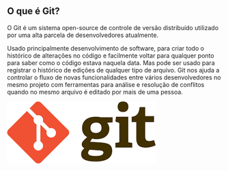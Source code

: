 ## O que é Git?

O Git é um sistema open-source de controle de versão distribuído utilizado por uma alta parcela de desenvolvedores atualmente.

Usado principalmente desenvolvimento de software, para criar todo o histórico de alterações no código e facilmente voltar para qualquer ponto para saber como o código estava naquela data. Mas pode ser usado para registrar o histórico de edições de qualquer tipo de arquivo.
 Git nos ajuda a controlar o fluxo de novas funcionalidades entre vários desenvolvedores no mesmo projeto com ferramentas para análise e resolução de conflitos quando no mesmo arquivo é editado por mais de uma pessoa.


![Logo do Git](../images/github/oqueegit/gitlogo.png)